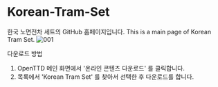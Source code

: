 # Korean-Tram-Set
한국 노면전차 세트의 GitHub 홈페이지입니다. This is a main page of Korean Tram Set.
![001](https://user-images.githubusercontent.com/75788864/138125594-99deee95-869d-4d20-ab1c-9b55a842d091.png)

다운로드 방법
  1. OpenTTD 메인 화면에서 '온라인 콘텐츠 다운로드' 를 클릭합니다.
  2. 목록에서 'Korean Tram Set' 를 찾아서 선택한 후 다운로드를 합니다.
